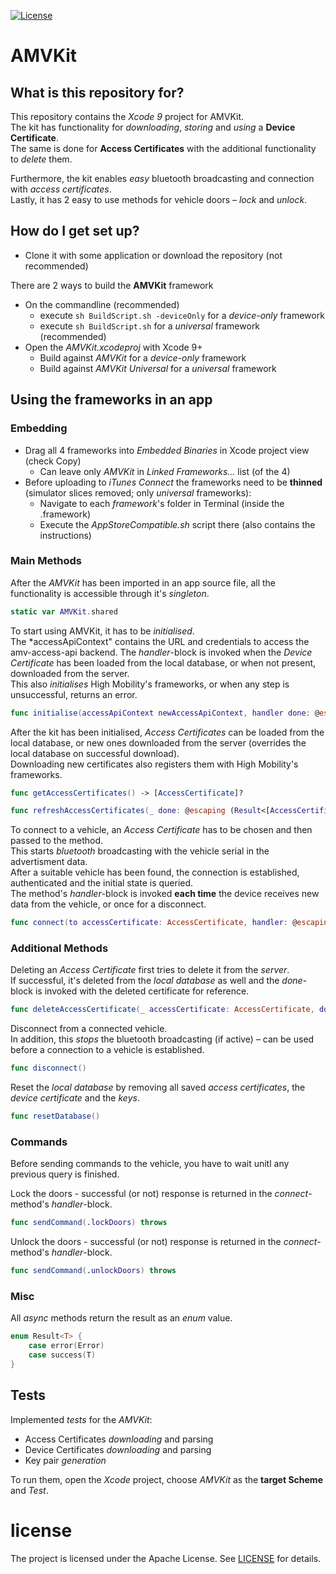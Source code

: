 [![License](https://img.shields.io/github/license/amv-networks/amv-access-sdk-ios-reference-app.svg?maxAge=2592000)](https://github.com/amv-networks/amv-access-sdk-ios-reference-app/blob/master/LICENSE)

# AMVKit #

## What is this repository for? ##

This repository contains the *Xcode 9* project for AMVKit.  
The kit has functionality for *downloading*, *storing* and *using* a **Device Certificate**.  
The same is done for **Access Certificates** with the additional functionality to *delete* them.

Furthermore, the kit enables *easy* bluetooth broadcasting and connection with *access certificates*.  
Lastly, it has 2 easy to use methods for vehicle doors – *lock* and *unlock*.

## How do I get set up? ##

* Clone it with some application or download the repository (not recommended)

There are 2 ways to build the **AMVKit** framework

* On the commandline (recommended)
    * execute `sh BuildScript.sh -deviceOnly` for a *device-only* framework
    * execute `sh BuildScript.sh` for a *universal* framework (recommended)
* Open the *AMVKit.xcodeproj* with Xcode 9+
    * Build against *AMVKit* for a *device-only* framework
	* Build against *AMVKit Universal* for a *universal* framework

## Using the frameworks in an app ##

### Embedding ###

* Drag all 4 frameworks into *Embedded Binaries* in Xcode project view (check Copy)
    * Can leave only *AMVKit* in *Linked Frameworks...* list (of the 4)
* Before uploading to *iTunes Connect* the frameworks need to be **thinned** (simulator slices removed; only *universal* frameworks):
    * Navigate to each *framework*'s folder in Terminal (inside the .framework)
    * Execute the *AppStoreCompatible.sh* script there (also contains the instructions)

### Main Methods ###

After the *AMVKit* has been imported in an app source file, all the functionality is accessible through it's *singleton*.
```swift
static var AMVKit.shared
```

To start using AMVKit, it has to be *initialised*.  
The *accessApiContext" contains the URL and credentials to access the amv-access-api backend.
The *handler*-block is invoked when the *Device Certificate* has been loaded from the local database, or when not present, downloaded from the server.  
This also *initialises* High Mobility's frameworks, or when any step is unsuccessful, returns an error.
```swift
func initialise(accessApiContext newAccessApiContext, handler done: @escaping (Result<DeviceCertificate>) -> Void) throws
```

After the kit has been initialised, *Access Certificates* can be loaded from the local database, or new ones downloaded from the server (overrides the local database on successful download).  
Downloading new certificates also registers them with High Mobility's frameworks.
```swift
func getAccessCertificates() -> [AccessCertificate]?
```
```swift
func refreshAccessCertificates(_ done: @escaping (Result<[AccessCertificate]>) -> Void) throws
```

To connect to a vehicle, an *Access Certificate* has to be chosen and then passed to the method.  
This starts *bluetooth* broadcasting with the vehicle serial in the advertisment data.  
After a suitable vehicle has been found, the connection is established, authenticated and the initial state is queried.  
The method's *handler*-block is invoked **each time** the device receives new data from the vehicle, or once for a disconnect.
```swift
func connect(to accessCertificate: AccessCertificate, handler: @escaping (Result<VehicleUpdate>) -> Void) throws
```

### Additional Methods ###

Deleting an *Access Certificate* first tries to delete it from the *server*.  
If successful, it's deleted from the *local database* as well and the *done*-block is invoked with the deleted certificate for reference.
```swift
func deleteAccessCertificate(_ accessCertificate: AccessCertificate, done: @escaping (Result<AccessCertificate>) -> Void) throws
```

Disconnect from a connected vehicle.  
In addition, this *stops* the bluetooth broadcasting (if active) – can be used before a connection to a vehicle is established.
```swift
func disconnect()
```

Reset the *local database* by removing all saved *access certificates*, the *device certificate* and the *keys*.
```swift
func resetDatabase()
```

### Commands ###

Before sending commands to the vehicle, you have to wait unitl any previous query is finished.

Lock the doors - successful (or not) response is returned in the *connect*-method's *handler*-block.
```swift
func sendCommand(.lockDoors) throws
```

Unlock the doors - successful (or not) response is returned in the *connect*-method's *handler*-block.
```swift
func sendCommand(.unlockDoors) throws
```

### Misc ###

All *async* methods return the result as an *enum* value.
```swift
enum Result<T> {
    case error(Error)
    case success(T)
}
```

## Tests ##

Implemented *tests* for the *AMVKit*:

* Access Certificates *downloading* and parsing
* Device Certificates *downloading* and parsing
* Key pair *generation*  

To run them, open the *Xcode* project, choose *AMVKit* as the **target Scheme** and *Test*.

# license
The project is licensed under the Apache License. See [LICENSE](LICENSE) for details.
